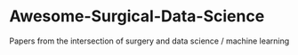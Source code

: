 # Awesome-Surgical-Data-Science
Papers from the intersection of surgery and data science / machine learning
